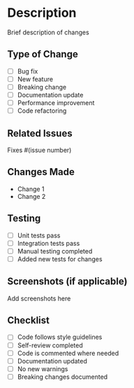 # Description

Brief description of changes

## Type of Change

- [ ] Bug fix
- [ ] New feature
- [ ] Breaking change
- [ ] Documentation update
- [ ] Performance improvement
- [ ] Code refactoring

## Related Issues

Fixes #(issue number)

## Changes Made

- Change 1
- Change 2

## Testing

- [ ] Unit tests pass
- [ ] Integration tests pass
- [ ] Manual testing completed
- [ ] Added new tests for changes

## Screenshots (if applicable)

Add screenshots here

## Checklist

- [ ] Code follows style guidelines
- [ ] Self-review completed
- [ ] Code is commented where needed
- [ ] Documentation updated
- [ ] No new warnings
- [ ] Breaking changes documented
